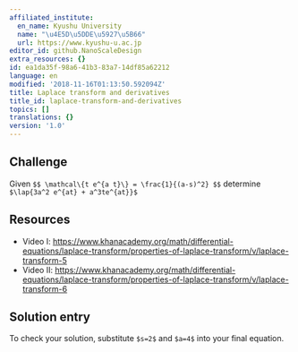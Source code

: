 ```yaml
---
affiliated_institute:
  en_name: Kyushu University
  name: "\u4E5D\u5DDE\u5927\u5B66"
  url: https://www.kyushu-u.ac.jp
editor_id: github.NanoScaleDesign
extra_resources: {}
id: ea1da35f-98a6-41b3-83a7-14df85a62212
language: en
modified: '2018-11-16T01:13:50.592094Z'
title: Laplace transform and derivatives
title_id: laplace-transform-and-derivatives
topics: []
translations: {}
version: '1.0'
---
```


## Challenge
Given
`$$
    \mathcal\{t e^{a t}\} = \frac{1}{(a-s)^2}
$$`
determine `$\lap{3a^2 e^{at} + a^3te^{at}}$`

## Resources
- Video I: https://www.khanacademy.org/math/differential-equations/laplace-transform/properties-of-laplace-transform/v/laplace-transform-5
- Video II: https://www.khanacademy.org/math/differential-equations/laplace-transform/properties-of-laplace-transform/v/laplace-transform-6

## Solution entry
To check your solution, substitute `$s=2$` and `$a=4$` into your final equation.
